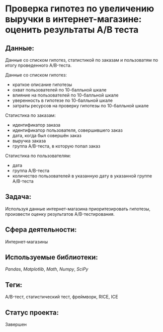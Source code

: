 # Проверка гипотез по увеличению выручки в интернет-магазине: оценить результаты A/B теста

## Данные:

Данные со списком гипотез, статистикой по заказам и пользоватям по итогу проведенного A/B-теста.

Данные со списком гипотез:

* краткое описание гипотезы
* охват пользователей по 10-балльной шкале
* влияние на пользователей по 10-балльной шкале
* уверенность в гипотезе по 10-балльной шкале
* затраты ресурсов на проверку гипотезы по 10-балльной шкале

Статистика по заказам:
* идентификатор заказа
* идентификатор пользователя, совершившего заказ
* дата, когда был совершён заказ
* выручка заказа
* группа A/B-теста, в которую попал заказ

Статистика по пользователям:
* дата
* группа A/B-теста
* количество пользователей в указанную дату в указанной группе A/B-теста

## Задача:

Используя данные интернет-магазина приоритезировать гипотезы, произвести оценку результатов A/B-тестирования.

## Сфера деятельности:

Интернет-магазины

## Используемые библиотеки:

_Pandas_, _Matplotlib_, _Math_, _Numpy_, _SciPy_

## Теги:

A/B-тест, статистический тест, фреймворк, RICE, ICE

## Статус проекта:

Завершен

